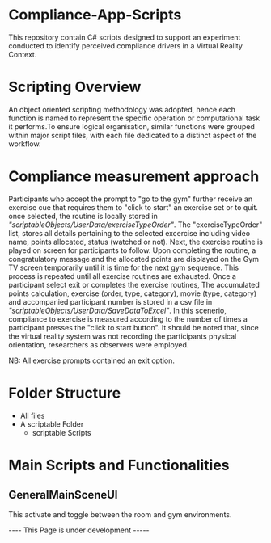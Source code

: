 # Compliance-App-Scripts
This repository contain C# scripts designed to support an experiment conducted to identify perceived compliance drivers in a  Virtual Reality Context.

# Scripting Overview
An object oriented scripting methodology was adopted, hence each function is named to represent the specific operation or computational task it performs.To ensure logical organisation, similar functions were grouped within major script files, with each file dedicated to a distinct aspect of the workflow.

# Compliance measurement approach

Participants who accept the prompt to "go to the gym" further receive an exercise cue that requires them to "click to start" an exercise set or to quit. once selected, the routine is locally stored in *"scriptableObjects/UserData/exerciseTypeOrder"*. The "exerciseTypeOrder" list, stores all details pertaining to the selected excercise including video name, points allocated, status (watched or not). Next, the exercise routine is played on screen for participants to follow. Upon completing the routine, a congratulatory message and the allocated points are displayed on the Gym TV screen temporarily until it is time for the next gym sequence. This process is repeated until all exercise routines are exhausted. Once a participant select exit or completes the exercise routines, The accumulated points calculation, exercise (order, type, category), movie (type, category) and accompanied participant number is stored in a csv file in *"scriptableObjects/UserData/SaveDataToExcel"*. In this scenerio, compliance to exercise is measured according to the number of times a participant presses the "click to start button". It should be noted that, since the virtual reality system was not recording the participants physical orientation, researchers as observers were employed.   

NB: All exercise prompts contained an exit option.


# Folder Structure
  - All files
  - A scriptable Folder
    - scriptable Scripts

# Main Scripts and Functionalities
## GeneralMainSceneUI
This activate and toggle between the room and gym environments.

----  This Page is under development -----
